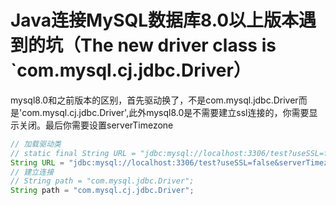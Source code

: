 # Java连接MySQL数据库8.0以上版本遇到的坑（The new driver class is `com.mysql.cj.jdbc.Driver）

mysql8.0和之前版本的区别，首先驱动换了，不是com.mysql.jdbc.Driver而是'com.mysql.cj.jdbc.Driver',此外mysql8.0是不需要建立ssl连接的，你需要显示关闭。最后你需要设置serverTimezone

```java
// 加载驱动类
// static final String URL = "jdbc:mysql://localhost:3306/test?useSSL=false";
String URL = "jdbc:mysql://localhost:3306/test?useSSL=false&serverTimezone=UTC";
// 建立连接
// String path = "com.mysql.jdbc.Driver";
String path = "com.mysql.cj.jdbc.Driver";
```
